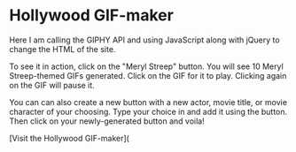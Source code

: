 # Hollywood GIF-maker
Here I am calling the GIPHY API and using JavaScript along with jQuery to change the HTML of the site.

To see it in action, click on the "Meryl Streep" button. You will see 10 Meryl Streep-themed GIFs generated. Click on the GIF for it to play. Clicking again on the GIF will pause it. 

You can can also create a new button with a new actor, movie title, or movie character of your choosing. Type your choice in and add it using the button. Then click on your newly-generated button and voila! 

[Visit the Hollywood GIF-maker](
